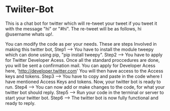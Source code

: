 # Twiiter-Bot
This is a chat bot for twitter which will re-tweet your tweet if you tweet it with the message "hi" or "#hi". The re-tweet will be as follows, hi @username whats up!.

You can modify the code as per your needs.
These are steps Involved in making this twitter bot,
Step1 --> You have to install the module tweepy which can done using pip, "pip install tweepy". 
Step2 --> You have to apply for Twitter Developer Acess. Once all the standard proccedures are done, you will be sent a confirmation mail.
          You can apply for Developer Acess here, 'http://developer.twitter.com' You will then have access to the Access keys and tokens. 
Step3 --> You have to copy and paste in the code where I have mentioned Access Keys and tokens. Now, your twitter bot is ready to run. 
Step4 --> You can now add or make changes to the code, for what your twitter bot should reply. 
Step5 --> Run your code in the terminal or server to start your twitter bot. 
Step6 --> The twitter bot is now fully functional and ready to reply.
